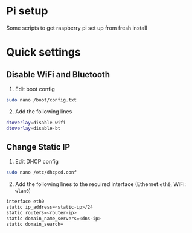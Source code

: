 # Pi setup
Some scripts to get raspberry pi set up from fresh install

# Quick settings
## Disable WiFi and Bluetooth
1. Edit boot config
```bash
sudo nano /boot/config.txt
```
2. Add the following lines
```bash
dtoverlay=disable-wifi
dtoverlay=disable-bt
```

## Change Static IP
1. Edit DHCP config
```bash
sudo nano /etc/dhcpcd.conf
```
2. Add the following lines to the required interface (Ethernet:`eth0`, WiFi: `wlan0`)
```bash
interface eth0
static ip_address=<static-ip>/24
static routers=<router-ip>
static domain_name_servers=<dns-ip>
static domain_search=
```

